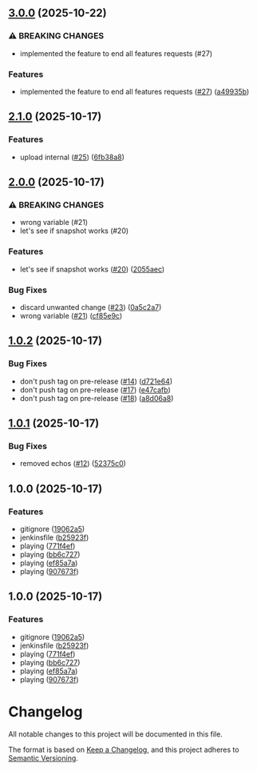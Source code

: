 ## [3.0.0](https://github.com/[secure]/automated-release-demo/compare/v2.1.0...v3.0.0) (2025-10-22)

### ⚠ BREAKING CHANGES

* implemented the feature to end all features requests (#27)

### Features

* implemented the feature to end all features requests ([#27](https://github.com/[secure]/automated-release-demo/issues/27)) ([a49935b](https://github.com/[secure]/automated-release-demo/commit/a49935b37d2f68540847c9acdd839906b375148b))

## [2.1.0](https://github.com/[secure]/automated-release-demo/compare/v2.0.0...v2.1.0) (2025-10-17)

### Features

* upload internal ([#25](https://github.com/[secure]/automated-release-demo/issues/25)) ([6fb38a8](https://github.com/[secure]/automated-release-demo/commit/6fb38a8b18edcac57ac17809f0177d79d737e8b7))

## [2.0.0](https://github.com/[secure]/automated-release-demo/compare/v1.0.2...v2.0.0) (2025-10-17)

### ⚠ BREAKING CHANGES

* wrong variable (#21)
* let's see if snapshot works (#20)

### Features

* let's see if snapshot works ([#20](https://github.com/[secure]/automated-release-demo/issues/20)) ([2055aec](https://github.com/[secure]/automated-release-demo/commit/2055aecd7308caa745f0be80c3f7c67d018a5d52))

### Bug Fixes

* discard unwanted change ([#23](https://github.com/[secure]/automated-release-demo/issues/23)) ([0a5c2a7](https://github.com/[secure]/automated-release-demo/commit/0a5c2a73f5ee38086fe6cb20e4626cf00cbc2e6b))
* wrong variable ([#21](https://github.com/[secure]/automated-release-demo/issues/21)) ([cf85e9c](https://github.com/[secure]/automated-release-demo/commit/cf85e9c9f76a25dbb995f1914d82d778d59f5bb7))

## [1.0.2](https://github.com/[secure]/automated-release-demo/compare/v1.0.1...v1.0.2) (2025-10-17)

### Bug Fixes

* don't push tag on pre-release ([#14](https://github.com/[secure]/automated-release-demo/issues/14)) ([d721e64](https://github.com/[secure]/automated-release-demo/commit/d721e642293c406e004f10216c09beabbcf5973d))
* don't push tag on pre-release ([#17](https://github.com/[secure]/automated-release-demo/issues/17)) ([e47cafb](https://github.com/[secure]/automated-release-demo/commit/e47cafb2e7fe597d5efa56a96c908bf7781ffbd3))
* don't push tag on pre-release ([#18](https://github.com/[secure]/automated-release-demo/issues/18)) ([a8d06a8](https://github.com/[secure]/automated-release-demo/commit/a8d06a8edd55eacb328311fc537ee51743013cb1))

## [1.0.1](https://github.com/[secure]/automated-release-demo/compare/v1.0.0...v1.0.1) (2025-10-17)

### Bug Fixes

* removed echos ([#12](https://github.com/[secure]/automated-release-demo/issues/12)) ([52375c0](https://github.com/[secure]/automated-release-demo/commit/52375c00b6b4200fd61837cd15c2ca58399e84da))

## 1.0.0 (2025-10-17)

### Features

* gitignore ([19062a5](https://github.com/[secure]/automated-release-demo/commit/19062a5e6987f6ef0061a90fa21e8cae5bb253d1))
* jenkinsfile ([b25923f](https://github.com/[secure]/automated-release-demo/commit/b25923f77644b6dfa51721a1f2bfd9678859d43f))
* playing ([771f4ef](https://github.com/[secure]/automated-release-demo/commit/771f4ef2f8bea3a64b0dc78e9fc414639850e0f7))
* playing ([bb6c727](https://github.com/[secure]/automated-release-demo/commit/bb6c727bb2959f9b19ba8a3a17d1190343ed71ae))
* playing ([ef85a7a](https://github.com/[secure]/automated-release-demo/commit/ef85a7af09d3119f825f038ede5dc2450a38febc))
* playing ([907673f](https://github.com/[secure]/automated-release-demo/commit/907673f8b0d66e273434a806fc1d8cfb718f4cbb))

## 1.0.0 (2025-10-17)

### Features

* gitignore ([19062a5](https://github.com/[secure]/automated-release-demo/commit/19062a5e6987f6ef0061a90fa21e8cae5bb253d1))
* jenkinsfile ([b25923f](https://github.com/[secure]/automated-release-demo/commit/b25923f77644b6dfa51721a1f2bfd9678859d43f))
* playing ([771f4ef](https://github.com/[secure]/automated-release-demo/commit/771f4ef2f8bea3a64b0dc78e9fc414639850e0f7))
* playing ([bb6c727](https://github.com/[secure]/automated-release-demo/commit/bb6c727bb2959f9b19ba8a3a17d1190343ed71ae))
* playing ([ef85a7a](https://github.com/[secure]/automated-release-demo/commit/ef85a7af09d3119f825f038ede5dc2450a38febc))
* playing ([907673f](https://github.com/[secure]/automated-release-demo/commit/907673f8b0d66e273434a806fc1d8cfb718f4cbb))

# Changelog

All notable changes to this project will be documented in this file.

The format is based on [Keep a Changelog](https://keepachangelog.com/en/1.0.0/),
and this project adheres to [Semantic Versioning](https://semver.org/spec/v2.0.0.html).
